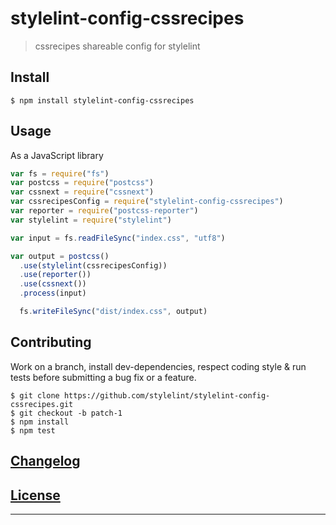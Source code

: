 # stylelint-config-cssrecipes

> cssrecipes shareable config for stylelint

## Install

```console
$ npm install stylelint-config-cssrecipes
```

## Usage

As a JavaScript library

```js
var fs = require("fs")
var postcss = require("postcss")
var cssnext = require("cssnext")
var cssrecipesConfig = require("stylelint-config-cssrecipes")
var reporter = require("postcss-reporter")
var stylelint = require("stylelint")

var input = fs.readFileSync("index.css", "utf8")

var output = postcss()
  .use(stylelint(cssrecipesConfig))
  .use(reporter())
  .use(cssnext())
  .process(input)

  fs.writeFileSync("dist/index.css", output)
```


## Contributing

Work on a branch, install dev-dependencies, respect coding style & run tests before submitting a bug fix or a feature.

```console
$ git clone https://github.com/stylelint/stylelint-config-cssrecipes.git
$ git checkout -b patch-1
$ npm install
$ npm test
```

## [Changelog](CHANGELOG.md)

## [License](LICENSE)

---
